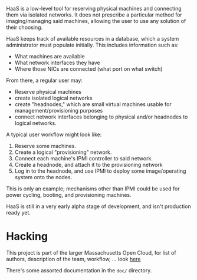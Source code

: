 HaaS is a low-level tool for reserving physical machines and connecting
them via isolated networks. It does not prescribe a particular
method for imaging/managing said machines, allowing the user to use
any solution of their choosing.

HaaS keeps track of available resources in a database, which a system
administrator must populate initially. This includes information such
as:

* What machines are available
* What network interfaces they have
* Where those NICs are connected (what port on what switch)

From there, a regular user may:

* Reserve physical machines
* create isolated logical networks
* create "headnodes," which are small virtual machines usable for
  management/provisioning purposes
* connect network interfaces belonging to physical and/or headnodes to
  logical networks.

A typical user workflow might look like:

1. Reserve some machines.
2. Create a logical "provisioning" network.
3. Connect each machine's IPMI controller to said network.
4. Create a headnode, and attach it to the provisioning network
5. Log in to the headnode, and use IPMI to deploy some image/operating
   system onto the nodes.

This is only an example; mechanisms other than IPMI could be used
for power cycling, booting, and provisioning machines.

HaaS is still in a very early alpha stage of development, and isn't
production ready yet.

# Hacking

This project is part of the larger Massachusetts Open Cloud, for list
of authors, description of the team, workflow, ... look [here][1]

There's some assorted documentation in the `doc/` directory.

[1]: https://github.com/CCI-MOC/moc-public/blob/master/README.md
